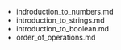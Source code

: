 - indroduction_to_numbers.md
- introduction_to_strings.md
- introduction_to_boolean.md
- order_of_operations.md

